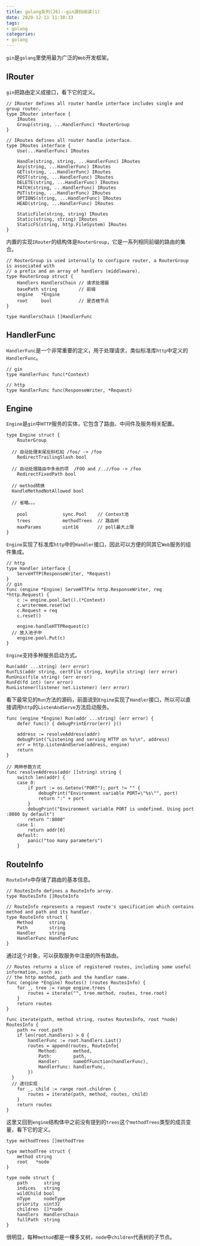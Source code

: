 ```yaml
---
title: golang系列(26)--gin源码阅读(1)
date: 2020-12-11 11:38:33
tags:
- golang
categories:
- golang
---
```



`gin`是`golang`里使用最为广泛的`Web`开发框架。

<!-- more -->

## IRouter

`gin`把路由定义成接口，看下它的定义。

```golang
// IRouter defines all router handle interface includes single and group router.
type IRouter interface {
	IRoutes
	Group(string, ...HandlerFunc) *RouterGroup
}

// IRoutes defines all router handle interface.
type IRoutes interface {
	Use(...HandlerFunc) IRoutes

	Handle(string, string, ...HandlerFunc) IRoutes
	Any(string, ...HandlerFunc) IRoutes
	GET(string, ...HandlerFunc) IRoutes
	POST(string, ...HandlerFunc) IRoutes
	DELETE(string, ...HandlerFunc) IRoutes
	PATCH(string, ...HandlerFunc) IRoutes
	PUT(string, ...HandlerFunc) IRoutes
	OPTIONS(string, ...HandlerFunc) IRoutes
	HEAD(string, ...HandlerFunc) IRoutes

	StaticFile(string, string) IRoutes
	Static(string, string) IRoutes
	StaticFS(string, http.FileSystem) IRoutes
}
```

内置的实现`IRouter`的结构体是`RouterGroup`，它是一系列相同前缀的路由的集合。

```golang
// RouterGroup is used internally to configure router, a RouterGroup is associated with
// a prefix and an array of handlers (middleware).
type RouterGroup struct {
	Handlers HandlersChain // 请求处理器
	basePath string        // 前缀
	engine   *Engine       
	root     bool          // 是否根节点
}

type HandlersChain []HandlerFunc
```

## HandlerFunc


`HandlerFunc`是一个非常重要的定义，用于处理请求，类似标准库`http`中定义的`HandlerFunc`。

```golang
// gin
type HandlerFunc func(*Context)

// http
type HandlerFunc func(ResponseWriter, *Request)
```

## Engine

`Engine`是`gin`中`HTTP`服务的实体，它包含了路由、中间件及服务相关配置。

```golang
type Engine struct {
	RouterGroup

  // 自动处理末尾反斜杠如 /foo/ -> /foo
	RedirectTrailingSlash bool
  
  // 自动处理路由中多余的项  /FOO and /..//Foo -> /foo
	RedirectFixedPath bool

  // method转换
  HandleMethodNotAllowed bool

  // 省略。。。

	pool             sync.Pool    // Context池
	trees            methodTrees  // 路由树
	maxParams        uint16       // poll最大上限
}
```

`Engine`实现了标准库`http`中的`Handler`接口，因此可以方便的同其它`Web`服务的组件集成。

```golang
// http
type Handler interface {
	ServeHTTP(ResponseWriter, *Request)
}
// gin
func (engine *Engine) ServeHTTP(w http.ResponseWriter, req *http.Request) {
	c := engine.pool.Get().(*Context)
	c.writermem.reset(w)
	c.Request = req
	c.reset()

	engine.handleHTTPRequest(c)
  // 放入池子中
	engine.pool.Put(c)
}
```


`Engine`支持多种服务启动方式。

```golang
Run(addr ...string) (err error)
RunTLS(addr string, certFile string, keyFile string) (err error)
RunUnix(file string) (err error)
RunFd(fd int) (err error)
RunListener(listener net.Listener) (err error)
```

看下最常见的`Run`方法的源码，前面说到`Engine`实现了`Handler`接口，所以可以直接调用`http`的`ListenAndServe`方法启动服务。

```golang
func (engine *Engine) Run(addr ...string) (err error) {
	defer func() { debugPrintError(err) }()

	address := resolveAddress(addr)
	debugPrint("Listening and serving HTTP on %s\n", address)
	err = http.ListenAndServe(address, engine)
	return
}

// 两种参数方式
func resolveAddress(addr []string) string {
	switch len(addr) {
	case 0:
		if port := os.Getenv("PORT"); port != "" {
			debugPrint("Environment variable PORT=\"%s\"", port)
			return ":" + port
		}
		debugPrint("Environment variable PORT is undefined. Using port :8080 by default")
		return ":8080"
	case 1:
		return addr[0]
	default:
		panic("too many parameters")
	}
```


## RouteInfo

`RouteInfo`中存储了路由的基本信息。

```golang
// RoutesInfo defines a RouteInfo array.
type RoutesInfo []RouteInfo

// RouteInfo represents a request route's specification which contains method and path and its handler.
type RouteInfo struct {
	Method      string
	Path        string
	Handler     string
	HandlerFunc HandlerFunc
}
```

通过这个对象，可以获取服务中注册的所有路由。

```golang
// Routes returns a slice of registered routes, including some useful information, such as:
// the http method, path and the handler name.
func (engine *Engine) Routes() (routes RoutesInfo) {
	for _, tree := range engine.trees {
		routes = iterate("", tree.method, routes, tree.root)
	}
	return routes
}

func iterate(path, method string, routes RoutesInfo, root *node) RoutesInfo {
	path += root.path
	if len(root.handlers) > 0 {
		handlerFunc := root.handlers.Last()
		routes = append(routes, RouteInfo{
			Method:      method,
			Path:        path,
			Handler:     nameOfFunction(handlerFunc),
			HandlerFunc: handlerFunc,
		})
  }
  // 递归实现
	for _, child := range root.children {
		routes = iterate(path, method, routes, child)
	}
	return routes
}
```

这里又回到`engine`结构体中之前没有提到的`trees`这个`methodTrees`类型的成员变量，看下它的定义。

```golang
type methodTrees []methodTree

type methodTree struct {
	method string
	root   *node
}

type node struct {
	path      string
	indices   string
	wildChild bool
	nType     nodeType
	priority  uint32
	children  []*node
	handlers  HandlersChain
	fullPath  string
}
```

很明显，每种`method`都是一棵多叉树，`node`中`children`代表树的子节点。






